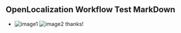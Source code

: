 ## OpenLocalization Workflow Test MarkDown
* ![image1](.\1d7b79e0-fe1d-4ea1-9afa-bc4d39b92677.PNG)   ![image2](.\a739d3a6-8637-4026-aea9-7f32f921bb37.png) 
thanks!